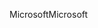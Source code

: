 <span data-ttu-id="9f5f2-101">Microsoft</span><span class="sxs-lookup"><span data-stu-id="9f5f2-101">Microsoft</span></span>